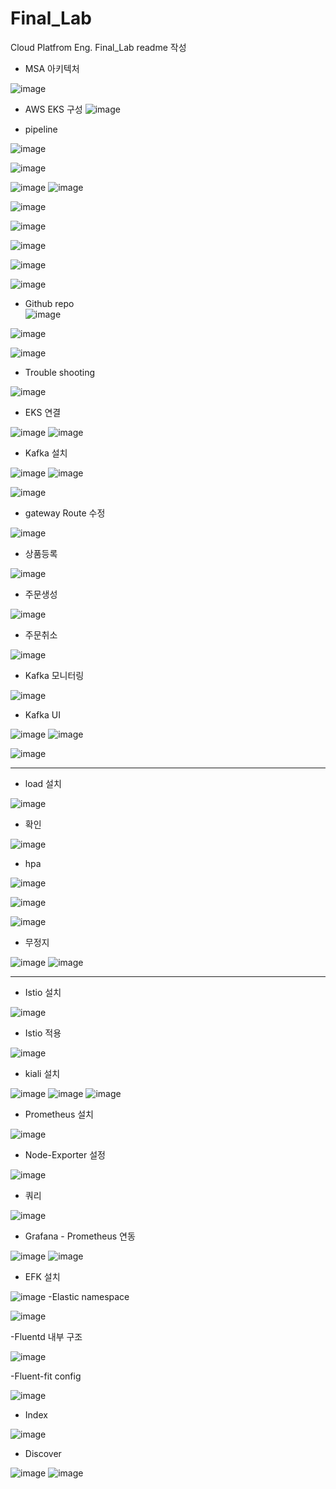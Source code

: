# Final_Lab
Cloud Platfrom Eng. Final_Lab readme 작성

- MSA 아키텍처

![image](https://user-images.githubusercontent.com/3938029/187051298-4aa628f7-2b67-47b3-a5a4-52c50e7cfdd0.png)


- AWS EKS 구성
![image](https://user-images.githubusercontent.com/3938029/187051403-5b65acbb-6398-4781-ba5d-40ea0d082031.png)


- pipeline

![image](https://user-images.githubusercontent.com/3938029/187051649-0832ffae-1890-4306-8d09-699cd5d0d393.png)


![image](https://user-images.githubusercontent.com/3938029/185773089-740ecac8-c2f0-4f0a-baad-8a5b02236557.png)


![image](https://user-images.githubusercontent.com/3938029/185772234-b7acd94b-1ebc-4d06-bc1a-a9b2811ef85b.png)
![image](https://user-images.githubusercontent.com/3938029/185772180-c3568cc9-c589-4b59-8f71-8ca8a216a478.png)

![image](https://user-images.githubusercontent.com/3938029/185773200-a2051bed-2a1c-4fb5-ba0e-9ae4f4ea5492.png)



![image](https://user-images.githubusercontent.com/3938029/185773131-edeb7209-06a0-417b-8252-a1d3c0c658d8.png)


![image](https://user-images.githubusercontent.com/3938029/185772810-6a724b85-81da-4f29-bd42-73056a3517b1.png)

![image](https://user-images.githubusercontent.com/3938029/185773969-90986ebd-658c-4467-8ea1-b5d95b388704.png)

![image](https://user-images.githubusercontent.com/3938029/185774082-bd95468c-e616-4cb2-b18e-d660e8c942a4.png)


- Github repo  
![image](https://user-images.githubusercontent.com/3938029/185775033-43f91e3b-5a60-4f4b-a9ac-8aaf511a31a2.png)


![image](https://user-images.githubusercontent.com/3938029/185774377-d9b5ed09-c8a1-4b11-b91f-d2625db458d2.png)

![image](https://user-images.githubusercontent.com/3938029/187015037-2941d0da-eb5b-4074-a00a-699b02772cfb.png)

- Trouble shooting

![image](https://user-images.githubusercontent.com/3938029/187051809-2f8aaa23-ab4c-4e78-9fc7-ddb2ae525a43.png)

- EKS 연결

![image](https://user-images.githubusercontent.com/3938029/185774907-3f5855bf-1be4-40f3-9de5-8192825858c5.png)
![image](https://user-images.githubusercontent.com/3938029/185774873-9c810050-8987-4c5e-b329-2f534f6e70b6.png)

- Kafka 설치
 
![image](https://user-images.githubusercontent.com/3938029/185787875-7552ddc7-7963-49f8-8d04-cfa7d727d9d7.png)
![image](https://user-images.githubusercontent.com/3938029/186172481-b17dc168-b0f9-49bf-bc88-00d3f9020e90.png)

![image](https://user-images.githubusercontent.com/3938029/185787996-169a4747-e2e5-46fd-9d17-e8be7f79115b.png)

- gateway Route 수정

![image](https://user-images.githubusercontent.com/3938029/187007048-532de25e-18bf-4c40-a969-b55a72f28f20.png)

- 상품등록

![image](https://user-images.githubusercontent.com/3938029/187009806-3290a4f2-095d-4f56-a19a-9fdb11e066cd.png)

- 주문생성 

![image](https://user-images.githubusercontent.com/3938029/187007329-bb5cbf20-0175-4910-9a89-aabef384492b.png)
- 주문취소 

![image](https://user-images.githubusercontent.com/3938029/187009901-963ffb6a-a681-4ea5-b179-8d519e3bd946.png)

- Kafka 모니터링

![image](https://user-images.githubusercontent.com/3938029/187009860-17ff63b7-1b1b-4864-9e8b-f5354de6d153.png)

- Kafka UI 

![image](https://user-images.githubusercontent.com/3938029/186169837-0bb4e74f-e3c1-4365-8ed5-ffa447d7db5c.png)
![image](https://user-images.githubusercontent.com/3938029/187015329-3817febe-fac5-4b9e-b277-efa7ccf93664.png)

![image](https://user-images.githubusercontent.com/3938029/187015317-bfa912eb-67e9-4048-af3e-212d6da4e52e.png)

***
- load  설치

![image](https://user-images.githubusercontent.com/3938029/187010202-6d98fcda-353e-46c3-8ac4-144140d5e8dd.png)

- 확인
 
![image](https://user-images.githubusercontent.com/3938029/187010316-103aeb3a-22a1-4ff2-96d1-08d5164db6be.png)


- hpa

![image](https://user-images.githubusercontent.com/3938029/187010483-a6e8bafd-5d49-4657-b0b7-1aa787817662.png)


![image](https://user-images.githubusercontent.com/3938029/187010606-5927a08b-47b9-4243-9062-175c0ee54a10.png)

![image](https://user-images.githubusercontent.com/3938029/187010710-677ddd8b-172c-4ca7-80d0-5f8eba0d3226.png)

- 무정지

![image](https://user-images.githubusercontent.com/3938029/187014385-729b97e5-5134-424c-a619-cbcc58b98f0b.png)
![image](https://user-images.githubusercontent.com/3938029/187014571-d6b40f26-58c9-49e6-a5d1-e2c3331bccf7.png)


***

- Istio 설치

![image](https://user-images.githubusercontent.com/3938029/185922075-1adca182-fcd8-4dcd-95eb-2af947ae2171.png)

- Istio 적용

![image](https://user-images.githubusercontent.com/3938029/185923010-018aa917-9818-479c-b91c-1dfcdf535fd8.png)

- kiali 설치

![image](https://user-images.githubusercontent.com/3938029/185928088-a255d998-c4eb-4832-8867-ad2d390ea1de.png)
![image](https://user-images.githubusercontent.com/3938029/185926727-331555c9-1bd2-4998-8f52-75439bdf4ac9.png)
![image](https://user-images.githubusercontent.com/3938029/187014902-b7aec283-99cc-4d11-8bac-8df0a92dd1e6.png)


- Prometheus 설치

![image](https://user-images.githubusercontent.com/3938029/185929553-901b89ec-0431-4eb8-8fe3-9f0d613949f6.png)

- Node-Exporter 설정

![image](https://user-images.githubusercontent.com/3938029/185930606-ef0cbafb-020a-4b38-91ac-123c6de6a133.png)

- 쿼리 

![image](https://user-images.githubusercontent.com/3938029/185931506-952e179b-93eb-4cfc-988b-2be02b5d9eec.png)

- Grafana - Prometheus 연동

![image](https://user-images.githubusercontent.com/3938029/185939713-7e8351f0-fc61-4eb6-8c36-1569526f033f.png)
![image](https://user-images.githubusercontent.com/3938029/185940886-57410e47-4875-438d-8ea7-5912b998fb88.png)

- EFK 설치

![image](https://user-images.githubusercontent.com/3938029/186164734-a695f109-a8e8-4d04-ac57-8da24e90ebe1.png)
-Elastic namespace 

![image](https://user-images.githubusercontent.com/3938029/185948984-20717ae5-b8b5-4288-afa8-6f2e00873f54.png)

-Fluentd 내부 구조

![image](https://user-images.githubusercontent.com/3938029/186165810-424aa036-eca9-419b-84d5-d606934bbbfc.png)

-Fluent-fit config

![image](https://user-images.githubusercontent.com/3938029/186167314-efd92f89-b0ec-4d97-bd19-6f8ae68f46f4.png)

- Index 

![image](https://user-images.githubusercontent.com/3938029/186184179-e8903774-63dd-48fa-8e15-c656da422ed0.png)

- Discover

![image](https://user-images.githubusercontent.com/3938029/186186067-393ce9da-b514-4bad-aa3e-9cb46d8d24b1.png)
![image](https://user-images.githubusercontent.com/3938029/186186628-6e2917b4-b84d-4e20-b3e8-7376c0702b9d.png)

